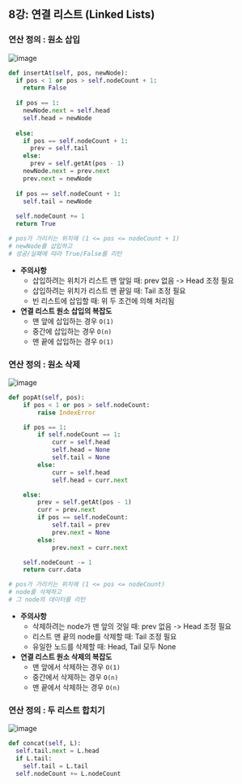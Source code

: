 ## 8강: 연결 리스트 (Linked Lists)

### 연산 정의 : 원소 삽입
![image](https://user-images.githubusercontent.com/109029407/199551000-4713dbd0-d8c5-4626-9ced-c46cd3052a1a.png)
  ```python
  def insertAt(self, pos, newNode):
    if pos < 1 or pos > self.nodeCount + 1:
      return False
    
    if pos == 1:
      newNode.next = self.head
      self.head = newNode
    
    else:
      if pos == self.nodeCount + 1:
        prev = self.tail
      else:
        prev = self.getAt(pos - 1)
      newNode.next = prev.next
      prev.next = newNode
      
    if pos == self.nodeCount + 1:
      self.tail = newNode
      
    self.nodeCount += 1
    return True
  
  # pos가 가리키는 위치에 (1 <= pos <= nodeCount + 1)
  # newNode를 삽입하고
  # 성공/실패에 따라 True/False를 리턴
  ```
* **주의사항**
  * 삽입하려는 위치가 리스트 맨 앞일 때: prev 없음 -> Head 조정 필요
  * 삽입하려는 위치가 리스트 맨 끝일 때: Tail 조정 필요
  * 빈 리스트에 삽입할 때: 위 두 조건에 의해 처리됨
*  **연결 리스트 원소 삽입의 복잡도**
   * 맨 앞에 삽입하는 경우 `O(1)`  
   * 중간에 삽입하는 경우 `O(n)`
   * 맨 끝에 삽입하는 경우 `O(1)` 
  
### 연산 정의 : 원소 삭제
![image](https://user-images.githubusercontent.com/109029407/199555986-bcb76be1-2857-442e-868a-33845814b7c2.png)

```python
def popAt(self, pos):
    if pos < 1 or pos > self.nodeCount:
        raise IndexError

    if pos == 1:
        if self.nodeCount == 1:
            curr = self.head
            self.head = None
            self.tail = None 
        else:
            curr = self.head
            self.head = curr.next

    else:
        prev = self.getAt(pos - 1)
        curr = prev.next
        if pos == self.nodeCount:
            self.tail = prev
            prev.next = None
        else:
            prev.next = curr.next

    self.nodeCount -= 1
    return curr.data

# pos가 가리키는 위치에 (1 <= pos <= nodeCount)
# node를 삭제하고
# 그 node의 데이터를 리턴
```
* **주의사항**
  * 삭제하려는 node가 맨 앞의 것일 때: prev 없음 -> Head 조정 필요
  * 리스트 맨 끝의 node를 삭제할 때: Tail 조정 필요
  * 유일한 노드를 삭제할 때: Head, Tail 모두 None
*  **연결 리스트 원소 삭제의 복잡도**
   * 맨 앞에서 삭제하는 경우 `O(1)`  
   * 중간에서 삭제하는 경우 `O(n)`
   * 맨 끝에서 삭제하는 경우 `O(n)`

### 연산 정의 : 두 리스트 합치기
![image](https://user-images.githubusercontent.com/109029407/199557314-95ed4610-25e5-46cb-8986-0607cf48c73a.png)
```python
def concat(self, L):
  self.tail.next = L.head
  if L.tail:
    self.tail = L.tail
  self.nodeCount += L.nodeCount
```
